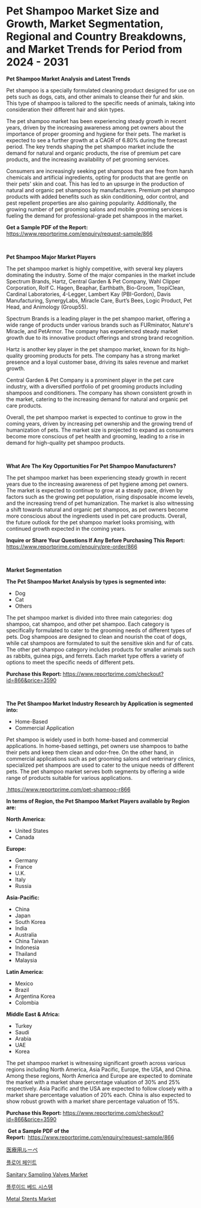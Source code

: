 <p><h1>Pet Shampoo Market Size and Growth, Market Segmentation, Regional and Country Breakdowns, and Market Trends for Period from 2024 -  2031</h1></p><p><strong>Pet Shampoo Market Analysis and Latest Trends</strong></p>
<p><p>Pet shampoo is a specially formulated cleaning product designed for use on pets such as dogs, cats, and other animals to cleanse their fur and skin. This type of shampoo is tailored to the specific needs of animals, taking into consideration their different hair and skin types.</p><p>The pet shampoo market has been experiencing steady growth in recent years, driven by the increasing awareness among pet owners about the importance of proper grooming and hygiene for their pets. The market is expected to see a further growth at a CAGR of 6.80% during the forecast period. The key trends shaping the pet shampoo market include the demand for natural and organic products, the rise of premium pet care products, and the increasing availability of pet grooming services.</p><p>Consumers are increasingly seeking pet shampoos that are free from harsh chemicals and artificial ingredients, opting for products that are gentle on their pets' skin and coat. This has led to an upsurge in the production of natural and organic pet shampoos by manufacturers. Premium pet shampoo products with added benefits such as skin conditioning, odor control, and pest repellent properties are also gaining popularity. Additionally, the growing number of pet grooming salons and mobile grooming services is fueling the demand for professional-grade pet shampoos in the market.</p></p>
<p><strong>Get a Sample PDF of the Report:&nbsp;</strong> <a href="https://www.reportprime.com/enquiry/request-sample/866">https://www.reportprime.com/enquiry/request-sample/866</a></p>
<p>&nbsp;</p>
<p><strong>Pet Shampoo Major Market Players</strong></p>
<p><p>The pet shampoo market is highly competitive, with several key players dominating the industry. Some of the major companies in the market include Spectrum Brands, Hartz, Central Garden & Pet Company, Wahl Clipper Corporation, Rolf C. Hagen, Beaphar, Earthbath, Bio-Groom, TropiClean, Cardinal Laboratories, 4-Legger, Lambert Kay (PBI-Gordon), Davis Manufacturing, SynergyLabs, Miracle Care, Burt’s Bees, Logic Product, Pet Head, and Animology (Group55).</p><p>Spectrum Brands is a leading player in the pet shampoo market, offering a wide range of products under various brands such as FURminator, Nature's Miracle, and PetArmor. The company has experienced steady market growth due to its innovative product offerings and strong brand recognition.</p><p>Hartz is another key player in the pet shampoo market, known for its high-quality grooming products for pets. The company has a strong market presence and a loyal customer base, driving its sales revenue and market growth.</p><p>Central Garden & Pet Company is a prominent player in the pet care industry, with a diversified portfolio of pet grooming products including shampoos and conditioners. The company has shown consistent growth in the market, catering to the increasing demand for natural and organic pet care products.</p><p>Overall, the pet shampoo market is expected to continue to grow in the coming years, driven by increasing pet ownership and the growing trend of humanization of pets. The market size is projected to expand as consumers become more conscious of pet health and grooming, leading to a rise in demand for high-quality pet shampoo products.</p></p>
<p>&nbsp;</p>
<p><strong>What Are The Key Opportunities For Pet Shampoo Manufacturers?</strong></p>
<p><p>The pet shampoo market has been experiencing steady growth in recent years due to the increasing awareness of pet hygiene among pet owners. The market is expected to continue to grow at a steady pace, driven by factors such as the growing pet population, rising disposable income levels, and the increasing trend of pet humanization. The market is also witnessing a shift towards natural and organic pet shampoos, as pet owners become more conscious about the ingredients used in pet care products. Overall, the future outlook for the pet shampoo market looks promising, with continued growth expected in the coming years.</p></p>
<p><strong>Inquire or Share Your Questions If Any Before Purchasing This Report:</strong> <a href="https://www.reportprime.com/enquiry/pre-order/866">https://www.reportprime.com/enquiry/pre-order/866</a></p>
<p>&nbsp;</p>
<p><strong>Market Segmentation</strong></p>
<p><strong>The Pet Shampoo Market Analysis by types is segmented into:</strong></p>
<p><ul><li>Dog</li><li>Cat</li><li>Others</li></ul></p>
<p><p>The pet shampoo market is divided into three main categories: dog shampoo, cat shampoo, and other pet shampoo. Each category is specifically formulated to cater to the grooming needs of different types of pets. Dog shampoos are designed to clean and nourish the coat of dogs, while cat shampoos are formulated to suit the sensitive skin and fur of cats. The other pet shampoo category includes products for smaller animals such as rabbits, guinea pigs, and ferrets. Each market type offers a variety of options to meet the specific needs of different pets.</p></p>
<p><strong>Purchase this Report:&nbsp;</strong><a href="https://www.reportprime.com/checkout?id=866&price=3590">https://www.reportprime.com/checkout?id=866&price=3590</a></p>
<p>&nbsp;</p>
<p><strong>The Pet Shampoo Market Industry Research by Application is segmented into:</strong></p>
<p><ul><li>Home-Based</li><li>Commercial Application</li></ul></p>
<p><p>Pet shampoo is widely used in both home-based and commercial applications. In home-based settings, pet owners use shampoos to bathe their pets and keep them clean and odor-free. On the other hand, in commercial applications such as pet grooming salons and veterinary clinics, specialized pet shampoos are used to cater to the unique needs of different pets. The pet shampoo market serves both segments by offering a wide range of products suitable for various applications.</p></p>
<p><a href="https://www.reportprime.com/pet-shampoo-r866">&nbsp;https://www.reportprime.com/pet-shampoo-r866</a></p>
<p><strong>In terms of Region, the Pet Shampoo Market Players available by Region are:</strong></p>
<p>
    <p> <strong> North America: </strong>
        <ul>
            <li>United States</li>
            <li>Canada</li>
        </ul>
        </p> 
    <p> <strong> Europe: </strong>
        <ul>
            <li>Germany</li>
            <li>France</li>
            <li>U.K.</li>
            <li>Italy</li>
            <li>Russia</li>
        </ul>
        </p> 
    <p> <strong> Asia-Pacific: </strong>
        <ul>
            <li>China</li>
            <li>Japan</li>
            <li>South Korea</li>
            <li>India</li>
            <li>Australia</li>
            <li>China Taiwan</li>
            <li>Indonesia</li>
            <li>Thailand</li>
            <li>Malaysia</li>
        </ul>
        </p> 
    <p> <strong> Latin America: </strong>
        <ul>
            <li>Mexico</li>
            <li>Brazil</li>
            <li>Argentina Korea</li>
            <li>Colombia</li>
        </ul>
        </p> 
    <p> <strong> Middle East & Africa: </strong>
        <ul>
            <li>Turkey</li>
            <li>Saudi</li>
            <li>Arabia</li>
            <li>UAE</li>
            <li>Korea</li>
        </ul>
    </p>
    </p>
<p><p>The pet shampoo market is witnessing significant growth across various regions including North America, Asia Pacific, Europe, the USA, and China. Among these regions, North America and Europe are expected to dominate the market with a market share percentage valuation of 30% and 25% respectively. Asia Pacific and the USA are expected to follow closely with a market share percentage valuation of 20% each. China is also expected to show robust growth with a market share percentage valuation of 15%.</p></p>
<p><strong>Purchase this Report: </strong><a href="https://www.reportprime.com/checkout?id=866&price=3590">https://www.reportprime.com/checkout?id=866&price=3590</a></p>
<p>&nbsp;<strong>Get a Sample PDF of the Report:&nbsp;&nbsp;</strong><a href="https://www.reportprime.com/enquiry/request-sample/866">https://www.reportprime.com/enquiry/request-sample/866</a></p>
<p><strong></strong></p>
<p><p><a href="https://medium.com/@kimalker_178/%E5%8C%BB%E7%99%82%E3%83%AB%E3%83%BC%E3%83%9A%E5%B8%82%E5%A0%B4%E3%81%AE%E3%83%88%E3%83%AC%E3%83%B3%E3%83%89-%E3%81%9D%E3%81%AE%E5%B8%82%E5%A0%B4%E3%82%BB%E3%82%B0%E3%83%A1%E3%83%B3%E3%83%86%E3%83%BC%E3%82%B7%E3%83%A7%E3%83%B3%E3%81%AE%E8%A9%B3%E7%B4%B0%E3%81%AA%E7%A0%94%E7%A9%B6%E3%81%A8%E6%96%B0%E8%88%88%E3%83%88%E3%83%AC%E3%83%B3%E3%83%89%E3%81%AE%E9%87%8D%E8%A6%81%E6%80%A7%E3%81%AE%E5%88%86%E6%9E%90-afe5d42b1c59">医療用ルーペ</a></p><p><a href="https://medium.com/@gummibear5656757/%EB%B0%94%EB%8B%A5-%ED%8E%98%EC%9D%B8%ED%8A%B8-%EC%8B%9C%EC%9E%A5-%EA%B8%80%EB%A1%9C%EB%B2%8C-%EB%B0%8F-%EC%A7%80%EC%97%AD%EC%A0%81-%EB%B6%84%EC%84%9D-%EC%A7%80%EC%97%AD-%EA%B5%AD%EA%B0%80-%EC%88%98%EC%A4%80-%EB%B6%84%EC%84%9D-%EB%B0%8F-%EA%B2%BD%EC%9F%81%EC%A0%81-%EC%A7%80%ED%98%95%EC%97%90-%EC%B4%88%EC%A0%90%EC%9D%84-%EB%A7%9E%EC%B6%98-%EA%B2%83-a5163e5327e2">플로어 페인트</a></p><p><a href="https://www.linkedin.com/pulse/evaluating-global-sanitary-sampling-valves-market-trends-j2wkc">Sanitary Sampling Valves Market</a></p><p><a href="https://medium.com/@gummibear5656757/%EC%9C%A0%EB%8F%99%EC%B8%B5-%EC%8B%9C%EC%8A%A4%ED%85%9C-%EC%8B%9C%EC%9E%A5-%EA%B7%9C%EB%AA%A8%EB%8A%94-%EC%97%B0%ED%8F%89%EA%B7%A0-%EB%B3%B5%ED%95%A9-%EC%84%B1%EC%9E%A5%EB%A5%A0-5-8-%EB%A1%9C-%EC%84%B1%EC%9E%A5%ED%95%98%EA%B3%A0-%EC%9E%88%EC%9C%BC%EB%A9%B0-%EC%9D%B4-%EB%B3%B4%EA%B3%A0%EC%84%9C%EB%8A%94-%EC%8B%9C%EC%9E%A5-%EC%84%B8%EB%B6%84%ED%99%94-%EC%84%B1%EC%9E%A5-%EB%B0%8F-2024%EB%85%84%EB%B6%80%ED%84%B0-2031%EB%85%84%EA%B9%8C%EC%A7%80%EC%9D%98-%EC%98%88%EC%B8%A1-%EB%B6%84%EC%84%9D%EC%9D%84-%EB%8B%A4%EB%A3%B9%EB%8B%88%EB%8B%A4-3097f77b33dd">플루이드 베드 시스템</a></p><p><a href="https://issuu.com/reportprime-2/docs/metal-stents-market-size-2030.pptx">Metal Stents Market</a></p></p>
